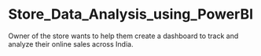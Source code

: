 # Store_Data_Analysis_using_PowerBI

Owner of the store wants to help them create a dashboard to track and analyze their online sales across India.
